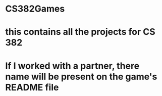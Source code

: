 # CS382Games
# this contains all the projects for CS 382
# If I worked with a partner, there name will be present on the game's README file
